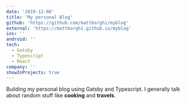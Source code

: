 ```yaml
---
date: '2019-12-08'
title: 'My personal Blog'
github: 'https://github.com/mattborghi/myblog'
external: 'https://mattborghi.github.io/myblog'
ios: ''
android: ''
tech:
  - Gatsby
  - Typescript
  - React
company: ''
showInProjects: true
---
```


Building my personal blog using Gatsby and Typescript. I generally talk about random stuff like **cooking** and **travels**.